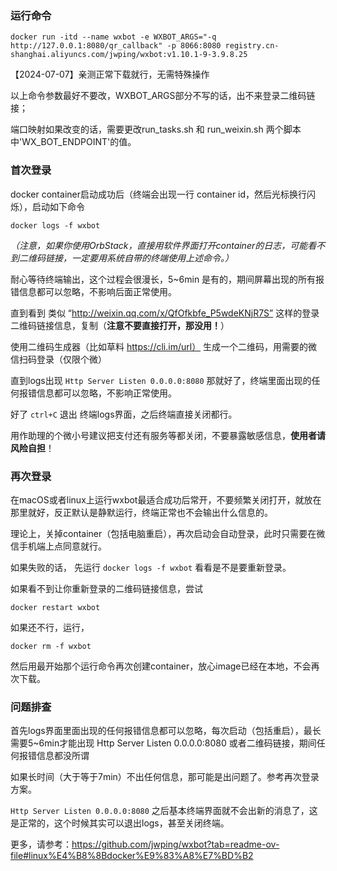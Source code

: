 ### 运行命令 

`docker run -itd --name wxbot -e WXBOT_ARGS="-q http://127.0.0.1:8080/qr_callback" -p 8066:8080 registry.cn-shanghai.aliyuncs.com/jwping/wxbot:v1.10.1-9-3.9.8.25`

【2024-07-07】亲测正常下载就行，无需特殊操作

以上命令参数最好不要改，WXBOT_ARGS部分不写的话，出不来登录二维码链接；

端口映射如果改变的话，需要更改run_tasks.sh 和 run_weixin.sh 两个脚本中'WX_BOT_ENDPOINT'的值。

### 首次登录

docker container启动成功后（终端会出现一行 container id，然后光标换行闪烁），启动如下命令

`docker logs -f wxbot`

_（注意，如果你使用OrbStack，直接用软件界面打开container的日志，可能看不到二维码链接，一定要用系统自带的终端使用上述命令。）_

耐心等待终端输出，这个过程会很漫长，5~6min 是有的，期间屏幕出现的所有报错信息都可以忽略，不影响后面正常使用。

直到看到 类似  “http://weixin.qq.com/x/QfOfkbfe_P5wdeKNjR7S”  这样的登录二维码链接信息，复制（**注意不要直接打开，那没用！**）

使用二维码生成器（比如草料 https://cli.im/url） 生成一个二维码，用需要的微信扫码登录（仅限个微）

直到logs出现  `Http Server Listen 0.0.0.0:8080` 那就好了，终端里面出现的任何报错信息都可以忽略，不影响正常使用。

好了 `ctrl+C` 退出 终端logs界面，之后终端直接关闭都行。

用作助理的个微小号建议把支付还有服务等都关闭，不要暴露敏感信息，**使用者请风险自担**！

### 再次登录

在macOS或者linux上运行wxbot最适合成功后常开，不要频繁关闭打开，就放在那里就好，反正默认是静默运行，终端正常也不会输出什么信息的。

理论上，关掉container（包括电脑重启），再次启动会自动登录，此时只需要在微信手机端上点同意就行。

如果失败的话， 先运行 `docker logs -f wxbot` 看看是不是要重新登录。

如果看不到让你重新登录的二维码链接信息，尝试

`docker restart wxbot`

如果还不行，运行，

`docker rm -f wxbot`

然后用最开始那个运行命令再次创建container，放心image已经在本地，不会再次下载。

### 问题排查

首先logs界面里面出现的任何报错信息都可以忽略，每次启动（包括重启），最长需要5~6min才能出现 Http Server Listen 0.0.0.0:8080  或者二维码链接，期间任何报错信息都没所谓

如果长时间（大于等于7min）不出任何信息，那可能是出问题了。参考再次登录方案。

`Http Server Listen 0.0.0.0:8080` 之后基本终端界面就不会出新的消息了，这是正常的，这个时候其实可以退出logs，甚至关闭终端。

更多，请参考：https://github.com/jwping/wxbot?tab=readme-ov-file#linux%E4%B8%8Bdocker%E9%83%A8%E7%BD%B2
